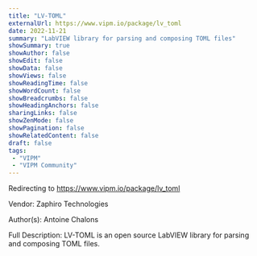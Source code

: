 ```yaml
---
title: "LV-TOML"
externalUrl: https://www.vipm.io/package/lv_toml
date: 2022-11-21
summary: "LabVIEW library for parsing and composing TOML files"
showSummary: true
showAuthor: false
showEdit: false
showData: false
showViews: false
showReadingTime: false
showWordCount: false
showBreadcrumbs: false
showHeadingAnchors: false
sharingLinks: false
showZenMode: false
showPagination: false
showRelatedContent: false
draft: false
tags:
 - "VIPM"
 - "VIPM Community"
---
```


Redirecting to https://www.vipm.io/package/lv_toml

Vendor: Zaphiro Technologies

Author(s): Antoine Chalons
 
Full Description:
LV-TOML is an open source LabVIEW library for parsing and composing TOML files.